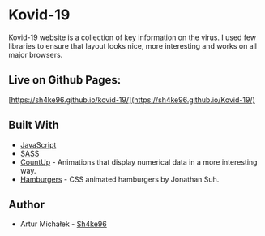 # Kovid-19

Kovid-19 website is a collection of key information on the virus. I used few libraries to ensure that layout looks nice, more interesting and works on all major browsers.

## Live on Github Pages:

[https://sh4ke96.github.io/kovid-19/](https://sh4ke96.github.io/Kovid-19/)

## Built With

* [JavaScript](https://developer.mozilla.org/pl/docs/Web/JavaScript)
* [SASS](https://sass-lang.com)
* [CountUp](https://inorganik.github.io/countUp.js/) - Animations that display numerical data in a more interesting way.
* [Hamburgers](https://jonsuh.com/hamburgers/) - CSS animated hamburgers by Jonathan Suh.

## Author
* Artur Michałek - [Sh4ke96](https://github.com/Sh4ke96)
